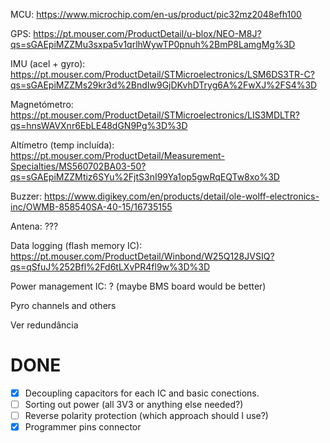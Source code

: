 MCU: https://www.microchip.com/en-us/product/pic32mz2048efh100

GPS: https://pt.mouser.com/ProductDetail/u-blox/NEO-M8J?qs=sGAEpiMZZMu3sxpa5v1qrlhWywTP0pnuh%2BmP8LamgMg%3D

IMU (acel + gyro): https://pt.mouser.com/ProductDetail/STMicroelectronics/LSM6DS3TR-C?qs=sGAEpiMZZMs29kr3d%2BndIw9GjDKvhDTryg6A%2FwXJ%2FS4%3D

Magnetómetro: https://pt.mouser.com/ProductDetail/STMicroelectronics/LIS3MDLTR?qs=hnsWAVXnr6EbLE48dGN9Pg%3D%3D

Altímetro (temp incluída): https://pt.mouser.com/ProductDetail/Measurement-Specialties/MS560702BA03-50?qs=sGAEpiMZZMtiz6SYu%2FjtS3nI99Ya1op5gwRqEQTw8xo%3D

Buzzer: https://www.digikey.com/en/products/detail/ole-wolff-electronics-inc/OWMB-858540SA-40-15/16735155

Antena: ???

Data logging (flash memory IC): https://pt.mouser.com/ProductDetail/Winbond/W25Q128JVSIQ?qs=qSfuJ%252Bfl%2Fd6tLXvPR4fl9w%3D%3D

Power management IC: ? (maybe BMS board would be better)

Pyro channels and others

Ver redundância 

# DONE
- [x] Decoupling capacitors for each IC and basic conections.
- [ ] Sorting out power (all 3V3 or anything else needed?)
- [ ] Reverse polarity protection (which approach should I use?)
- [x] Programmer pins connector
